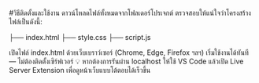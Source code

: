#วิธีติดตั้งและใช้งาน
ดาวน์โหลดไฟล์ทั้งหมดจากโฟลเดอร์โปรเจกต์
ตรวจสอบให้แน่ใจว่าโครงสร้างไฟล์เป็นดังนี้:

├── index.html
├── style.css
├── script.js


เปิดไฟล์ index.html ด้วยเว็บเบราว์เซอร์ (Chrome, Edge, Firefox ฯลฯ)
เริ่มใช้งานได้ทันที — ไม่ต้องติดตั้งเซิร์ฟเวอร์
💡 หากต้องการรันผ่าน localhost
ให้ใช้ VS Code แล้วเปิด Live Server Extension เพื่อดูหน้าเว็บแบบโต้ตอบได้เร็วขึ้น
